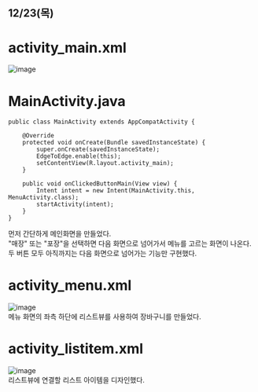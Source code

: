## 12/23(목)

# activity_main.xml
![image](https://github.com/user-attachments/assets/8b44e6da-04dd-48d9-9263-d8de583177d0)

# MainActivity.java
```
public class MainActivity extends AppCompatActivity {

    @Override
    protected void onCreate(Bundle savedInstanceState) {
        super.onCreate(savedInstanceState);
        EdgeToEdge.enable(this);
        setContentView(R.layout.activity_main);
    }

    public void onClickedButtonMain(View view) {
        Intent intent = new Intent(MainActivity.this, MenuActivity.class);
        startActivity(intent);
    }
}
```
먼저 간단하게 메인화면을 만들었다.  
"매장" 또는 "포장"을 선택하면 다음 화면으로 넘어가서 메뉴를 고르는 화면이 나온다.  
두 버튼 모두 아직까지는 다음 화면으로 넘어가는 기능만 구현했다.  
  
  
# activity_menu.xml
![image](https://github.com/user-attachments/assets/9fa42486-02b4-4204-b5b0-40ed23d33794)   
메뉴 화면의 좌측 하단에 리스트뷰를 사용하여 장바구니를 만들었다.  

# activity_listitem.xml
![image](https://github.com/user-attachments/assets/0bbf66da-0c06-4341-aa94-4f386ad49b62)  
리스트뷰에 연결할 리스트 아이템을 디자인했다.  

